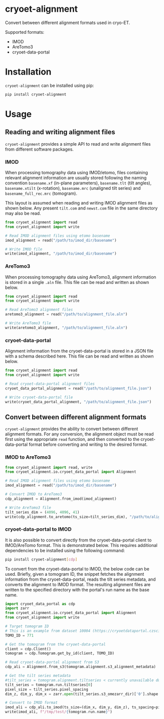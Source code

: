 # cryoet-alignment

Convert between different alignment formats used in cryo-ET.

Supported formats:
- IMOD
- AreTomo3
- cryoet-data-portal

# Installation

`cryoet-alignment` can be installed using pip:

```bash
pip install cryoet-alignment
```

# Usage

## Reading and writing alignment files

`cryoet-alignment` provides a simple API to read and write alignment files from different software packages.

### IMOD
When processing tomography data using IMOD/etomo, files containing relevant alignment information are usually stored
following the naming convention `basename.xf` (in-plane parameters), `basename.tlt` (tilt angles),
`basename.xtilt` (x-rotation), `basename.mrc` (unaligned tilt series) and `basename_full_rec.mrc` (tomogram).

This layout is assumed when reading and writing IMOD alignment files as shown below. Any present `tilt.com` and
`newst.com` file in the same directory may also be read.

```python
from cryoet_alignment import read
from cryoet_alignment import write

# Read IMOD alignment files using etomo basename
imod_alignment = read("/path/to/imod_dir/basename")

# Write IMOD file
write(imod_alignment, "/path/to/imod_dir/basename")
```

### AreTomo3
When processing tomography data using AreTomo3, alignment information is stored in a single `.aln` file. This file can be
read and written as shown below.

```python
from cryoet_alignment import read
from cryoet_alignment import write

# Read AreTomo3 alignment files
aretomo3_alignment = read("/path/to/alignment_file.aln")

# Write AreTomo3 file
write(aretomo3_alignment, "/path/to/alignment_file.aln")
```

### cryoet-data-portal
Alignment information from the cryoet-data-portal is stored in a JSON file with a schema described here. This file can
be read and written as shown below.

```python
from cryoet_alignment import read
from cryoet_alignment import write

# Read cryoet-data-portal alignment files
cryoet_data_portal_alignment = read("/path/to/alignment_file.json")

# Write cryoet-data-portal file
write(cryoet_data_portal_alignment, "/path/to/alignment_file.json")
```

## Convert between different alignment formats

`cryoet-alignment` provides the ability to convert between different alignment formats. For any conversion, the
alignment object must be read first using the appropriate `read` function, and then converted to the cryoet-data-portal
format before converting and writing to the desired format.

### IMOD to AreTomo3
```python
from cryoet_alignment import read, write
from cryoet_alignment.io.cryoet_data_portal import Alignment

# Read IMOD alignment files using etomo basename
imod_alignment = read("/path/to/imod_dir/basename")

# Convert IMOD to AreTomo3
cdp_alignment = Alignment.from_imod(imod_alignment)

# Write AreTomo3 file
tilt_series_dim = (4096, 4096, 41)
write(cdp_alignment.to_aretomo(ts_size=tilt_series_dim), "/path/to/alignment_file.aln")
```

### cryoet-data-portal to IMOD

It is also possible to convert directly from the cryoet-data-portal client to IMOD/AreTomo format. This is demonstrated
below. This requires additional dependencies to be installed using the following command:

```bash
pip install cryoet-alignment[cdp]
```

To convert from the cryoet-data-portal to IMOD, the below code can be used. Briefly, given a tomogram ID, the snippet
fetches the alignment information from the cryoet-data-portal, reads the tilt series metadata, and converts the alignment
to IMOD format. The resulting alignment files are written to the specified directory with the portal's run name as
the base name.

```python
import cryoet_data_portal as cdp
import zarr
from cryoet_alignment.io.cryoet_data_portal import Alignment
from cryoet_alignment import write

# Target tomogram ID
# This is an example from dataset 10004 (https://cryoetdataportal.czscience.com/runs/333)
TOMO_ID = 771

# Get the tomogram from the cryoet-data-portal
client = cdp.Client()
tomogram = cdp.Tomogram.get_by_id(client, TOMO_ID)

# Read cryoet-data-portal alignment from S3
cdp_ali = Alignment.from_s3(tomogram.alignment.s3_alignment_metadata)

# Get the tilt series metadata
#tilt_series = tomogram.alignment.tiltseries < currently unavailable due to a bug in the data portal client
tilt_series = tomogram.run.tiltseries[0]
pixel_size = tilt_series.pixel_spacing
dim_z, dim_y, dim_x = zarr.open(tilt_series.s3_omezarr_dir)['0'].shape

# Convert to IMOD format
imod_ali = cdp_ali.to_imod(ts_size=(dim_x, dim_y, dim_z), ts_spacing=pixel_size)
write(imod_ali, f"/tmp/test/{tomogram.run.name}")
```
